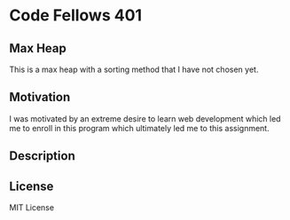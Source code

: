 # Code Fellows 401
## Max Heap
This is a max heap with a sorting method that I have not chosen yet. 

## Motivation
I was motivated by an extreme desire to learn web development which led me to enroll in this program which ultimately led me to this assignment. 

## Description


## License
MIT License